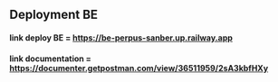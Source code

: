 ## Deployment BE

#### link deploy BE = https://be-perpus-sanber.up.railway.app

#### link documentation = https://documenter.getpostman.com/view/36511959/2sA3kbfHXy